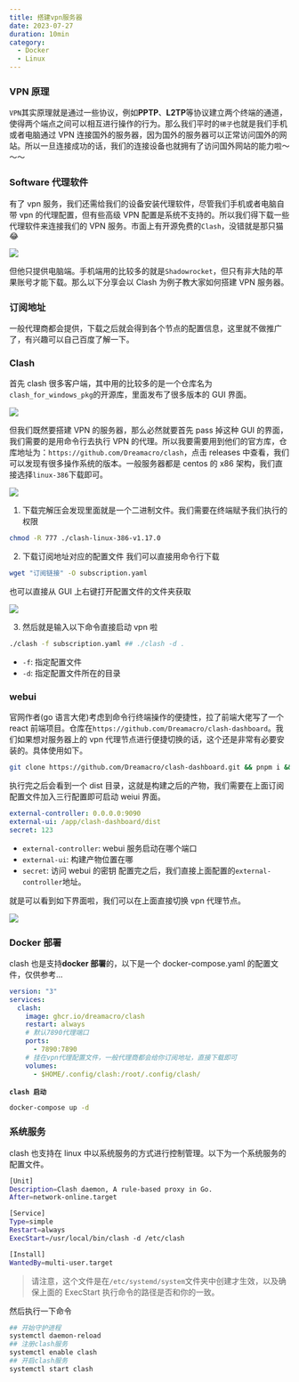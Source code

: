 ```yaml
---
title: 搭建vpn服务器
date: 2023-07-27
duration: 10min
category:
  - Docker
  - Linux
---
```


### VPN 原理

`VPN`其实原理就是通过一些协议，例如**PPTP**、**L2TP**等协议建立两个终端的通道，使得两个端点之间可以相互进行操作的行为。那么我们平时的`梯子`也就是我们手机或者电脑通过 VPN 连接国外的服务器，因为国外的服务器可以正常访问国外的网站。所以一旦连接成功的话，我们的连接设备也就拥有了访问国外网站的能力啦～～～

### Software 代理软件

有了 vpn 服务，我们还需给我们的设备安装代理软件，尽管我们手机或者电脑自带 vpn 的代理配置，但有些高级 VPN 配置是系统不支持的。所以我们得下载一些代理软件来连接我们的 VPN 服务。市面上有开源免费的`Clash`，没错就是那只猫 😂

![](/images/b3f7cebd-372c-4553-b90a-753a3df98f39.webp)

但他只提供电脑端。手机端用的比较多的就是`Shadowrocket`，但只有非大陆的苹果账号才能下载。那么以下分享会以 Clash 为例子教大家如何搭建 VPN 服务器。

### 订阅地址

一般代理商都会提供，下载之后就会得到各个节点的配置信息，这里就不做推广了，有兴趣可以自己百度了解一下。

### Clash

首先 clash 很多客户端，其中用的比较多的是一个仓库名为`clash_for_windows_pkg`的开源库，里面发布了很多版本的 GUI 界面。

![](/images/7c251092-53c5-4c10-812a-cbf72e16e0a3.webp)

但我们既然要搭建 VPN 的服务器，那么必然就要首先 pass 掉这种 GUI 的界面，我们需要的是用命令行去执行 VPN 的代理。所以我要需要用到他们的官方库，仓库地址为：`https://github.com/Dreamacro/clash`，点击 releases 中查看，我们可以发现有很多操作系统的版本。一般服务器都是 centos 的 x86 架构，我们直接选择`linux-386`下载即可。

![](/images/6723df89-8b3f-479f-96c0-127f3c543adb.webp)

1. 下载完解压会发现里面就是一个二进制文件。我们需要在终端赋予我们执行的权限

```bash
chmod -R 777 ./clash-linux-386-v1.17.0
```

2. 下载订阅地址对应的配置文件
   我们可以直接用命令行下载

```bash
wget "订阅链接" -O subscription.yaml
```

也可以直接从 GUI 上右键打开配置文件的文件夹获取

![](/images/8feb6d43-630b-45a9-992a-2c4df929f828.webp)

3. 然后就是输入以下命令直接启动 vpn 啦

```bash
./clash -f subscription.yaml ## ./clash -d .
```

- `-f`: 指定配置文件
- `-d`: 指定配置文件所在的目录

### webui

官网作者(go 语言大佬)考虑到命令行终端操作的便捷性，拉了前端大佬写了一个 react 前端项目。仓库在`https://github.com/Dreamacro/clash-dashboard`。我们如果想对服务器上的 vpn 代理节点进行便捷切换的话，这个还是非常有必要安装的。具体使用如下。

```bash
git clone https://github.com/Dreamacro/clash-dashboard.git && pnpm i && pnpm build
```

执行完之后会看到一个 dist 目录，这就是构建之后的产物，我们需要在上面订阅配置文件加入三行配置即可启动 weiui 界面。

```yaml
external-controller: 0.0.0.0:9090
external-ui: /app/clash-dashboard/dist
secret: 123
```

- `external-controller`: webui 服务启动在哪个端口
- `external-ui`: 构建产物位置在哪
- `secret`: 访问 webui 的密钥
  配置完之后，我们直接上面配置的`external-controller`地址。

就是可以看到如下界面啦，我们可以在上面直接切换 vpn 代理节点。

![](/images/564b99bc-679b-4d57-884e-1c9a92c92de6.webp)

### Docker 部署

clash 也是支持**docker 部署**的，以下是一个 docker-compose.yaml 的配置文件，仅供参考...

```yaml
version: "3"
services:
  clash:
    image: ghcr.io/dreamacro/clash
    restart: always
    # 默认7890代理端口
    ports:
      - 7890:7890
    # 挂在vpn代理配置文件，一般代理商都会给你订阅地址，直接下载即可
    volumes:
      - $HOME/.config/clash:/root/.config/clash/
```

**`clash 启动`**

```bash
docker-compose up -d
```

### 系统服务

clash 也支持在 linux 中以系统服务的方式进行控制管理。以下为一个系统服务的配置文件。

```bash
[Unit]
Description=Clash daemon, A rule-based proxy in Go.
After=network-online.target

[Service]
Type=simple
Restart=always
ExecStart=/usr/local/bin/clash -d /etc/clash

[Install]
WantedBy=multi-user.target
```

> 请注意，这个文件是在`/etc/systemd/system`文件夹中创建才生效，以及确保上面的 ExecStart 执行命令的路径是否和你的一致。

然后执行一下命令

```bash
## 开始守护进程
systemctl daemon-reload
## 注册clash服务
systemctl enable clash
## 开启clash服务
systemctl start clash
```
